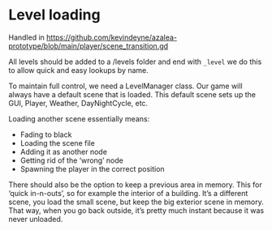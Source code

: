# Level loading

Handled in <https://github.com/kevindeyne/azalea-prototype/blob/main/player/scene_transition.gd>

All levels should be added to a /levels folder and end with `_level` we do this to allow quick and easy lookups by name.

To maintain full control, we need a LevelManager class. Our game will always have a default scene that is loaded. This default scene sets up the GUI, Player, Weather, DayNightCycle, etc.

Loading another scene essentially means:

- Fading to black
- Loading the scene file
- Adding it as another node
- Getting rid of the ‘wrong’ node
- Spawning the player in the correct position

There should also be the option to keep a previous area in memory. This for ‘quick in-n-outs’, so for example the interior of a building. It’s a different scene, you load the small scene, but keep the big exterior scene in memory. That way, when you go back outside, it’s pretty much instant because it was never unloaded.
